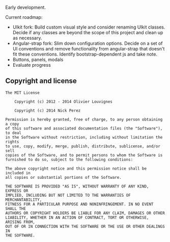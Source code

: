 Early development.

Current roadmap:
- UIkit fork: Build custom visual style and consider renaming UIkit classes. Decide if any classes are beyond the scope of this project and clean up as necessary.
- Angular-strap fork: Slim down configuration options. Decide on a set of UI conventions and remove functionality from angular-strap that doesn't fit these conventions. Identify bootstrap-dependent js and take note.
- Buttons, panels, modals
- Evaluate progress

## Copyright and license

	The MIT License

        Copyright (c) 2012 - 2014 Olivier Louvignes
	
        Copyright (c) 2014 Nick Perez

	Permission is hereby granted, free of charge, to any person obtaining a copy
	of this software and associated documentation files (the "Software"), to deal
	in the Software without restriction, including without limitation the rights
	to use, copy, modify, merge, publish, distribute, sublicense, and/or sell
	copies of the Software, and to permit persons to whom the Software is
	furnished to do so, subject to the following conditions:

	The above copyright notice and this permission notice shall be included in
	all copies or substantial portions of the Software.

	THE SOFTWARE IS PROVIDED "AS IS", WITHOUT WARRANTY OF ANY KIND, EXPRESS OR
	IMPLIED, INCLUDING BUT NOT LIMITED TO THE WARRANTIES OF MERCHANTABILITY,
	FITNESS FOR A PARTICULAR PURPOSE AND NONINFRINGEMENT. IN NO EVENT SHALL THE
	AUTHORS OR COPYRIGHT HOLDERS BE LIABLE FOR ANY CLAIM, DAMAGES OR OTHER
	LIABILITY, WHETHER IN AN ACTION OF CONTRACT, TORT OR OTHERWISE, ARISING FROM,
	OUT OF OR IN CONNECTION WITH THE SOFTWARE OR THE USE OR OTHER DEALINGS IN
	THE SOFTWARE.
